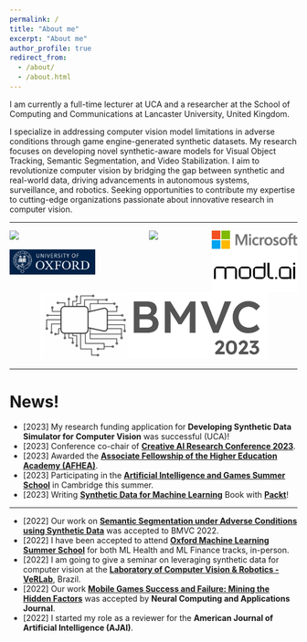 ```yaml
---
permalink: /
title: "About me"
excerpt: "About me"
author_profile: true
redirect_from: 
  - /about/
  - /about.html
---
```


<p align= "justify">

I am currently a full-time lecturer at UCA and a researcher at the School of Computing and Communications at Lancaster University,
United Kingdom.

</p>

<p align= "justify">

I specialize in addressing computer vision model limitations in adverse conditions through game engine-generated synthetic datasets.
My research focuses on developing novel synthetic-aware models for Visual Object Tracking, Semantic Segmentation, and
Video Stabilization. I aim to revolutionize computer vision by bridging the gap between synthetic and real-world data, 
driving advancements in autonomous systems, surveillance, and robotics. Seeking opportunities to contribute my expertise to 
cutting-edge organizations passionate about innovative research in computer vision.
</p>

---
<div>
 <img src= "images/logos/Microsoft.svg"  width="150"  align="right">

 <img src= "https://www.lancaster.ac.uk/media/wdp/style-assets/images/logos/lu-logo.svg"  width="150"  align="left">

  <div style="text-align: center">
         <img width="400" src="https://upload.wikimedia.org/wikipedia/commons/b/bc/Packt_Logo.png" width="150">
  </div>


 <p></p>

 </div>

 <div>
 <img src= "images/logos/modlai.jpg"  width="150"  align="right">

 <img src= "images/logos/oxford.png"  width="150"  align="left">

  <div style="text-align: center">
         <img width="400" src="images/logos/bmvc-2023.png" width="150" >
  </div>


 <p></p>

 </div>

 
 ---

News!
======

* [2023] My research funding application for **Developing Synthetic Data Simulator for Computer Vision** was successful (UCA)!
* [2023] Conference co-chair of [**Creative AI Research Conference 2023**](https://www.uca.ac.uk/events/research/creative-ai/).
* [2023] Awarded the [**Associate Fellowship of the Higher Education Academy (AFHEA)**](https://www.advance-he.ac.uk/fellowship/associate-fellowship).
* [2023] Participating in the [**Artificial Intelligence and Games Summer School**](https://school.gameaibook.org/) in Cambridge this summer.
* [2023] Writing [**Synthetic Data for Machine Learning**](https://www.amazon.co.uk/Synthetic-Data-Machine-Learning-revolutionary/dp/1803245409) Book with [**Packt**](https://www.packtpub.com/)!

--- 
* [2022] Our work on [**Semantic Segmentation under Adverse Conditions using Synthetic Data**](https://bmvc2022.mpi-inf.mpg.de/0977.pdf) was accepted to BMVC 2022.
* [2022] I have been accepted to attend [**Oxford Machine Learning Summer School**](https://www.oxfordml.school/) for both ML Health and ML Finance tracks, in-person. 
* [2022] I am going to give a seminar on leveraging synthetic data for computer vision at the [**Laboratory of Computer Vision & Robotics - VeRLab**](https://www.verlab.dcc.ufmg.br), Brazil.
* [2022] Our work [**Mobile Games Success and Failure: Mining the Hidden Factors**](https://link.springer.com/article/10.1007/s00521-022-07154-z) was accepted by **Neural Computing and Applications Journal**.
* [2022] I started my role as a reviewer for the **American Journal of Artificial Intelligence (AJAI)**.


